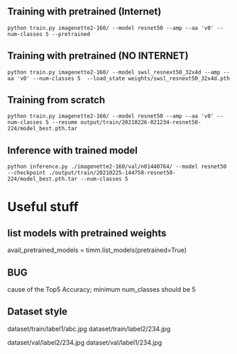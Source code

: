 
## Training with pretrained (Internet)
```
python train.py imagenette2-160/ --model resnet50 --amp --aa 'v0' --num-classes 5 --pretrained
```

## Training with pretrained (NO INTERNET)
```
python train.py imagenette2-160/ --model swsl_resnext50_32x4d --amp --aa 'v0' --num-classes 5  --load_state weights/swsl_resnext50_32x4d.pth
```

## Training from scratch
```
python train.py imagenette2-160/ --model resnet50 --amp --aa 'v0' --num-classes 5 --resume output/train/20210226-021234-resnet50-224/model_best.pth.tar
```

## Inference with trained model
```
python inference.py ./imagenette2-160/val/n01440764/ --model resnet50 --checkpoint ./output/train/20210225-144758-resnet50-224/model_best.pth.tar --num-classes 5 
```

# Useful stuff 

## list models with pretrained weights
avail_pretrained_models = timm.list_models(pretrained=True)

## BUG
cause of the Top5 Accuracy; minimum num_classes should be 5

## Dataset style
dataset/train/label1/abc.jpg
dataset/train/label2/234.jpg

dataset/val/label2/234.jpg
dataset/val/label1/234.jpg